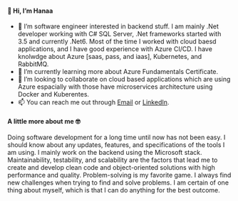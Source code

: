 #### 👋 Hi, I’m Hanaa 
- 👀 I’m software engineer interested in backend stuff. I am mainly .Net developer working with C# SQL Server, .Net frameworks started with 3.5 and currently .Net6.
    Most of the time I worked with cloud baesd applications, and I have good experience with Azure CI/CD.
    I have knolwdge about Azure [saas, pass, and iaas], Kubernetes, and RabbitMQ.
- 🌱 I’m currently learning more about Azure Fundamentals Certificate.
- 💞️ I’m looking to collaborate on cloud based applications which are using Azure espacially with those have microservices architecture using Docker and Kuberentes.
- 📫 You can reach me out through [Email](hana2jebril@gmail.com) or [LinkedIn](https://www.linkedin.com/in/hana2jebril/).

#### A little more about me :nerd_face:

Doing software development for a long time until now has not been easy. 
I should know about any updates, features, and specifications of the tools I am using. I mainly work on the backend using the Microsoft stack. 
Maintainability, testability, and scalability are the factors that lead me to create and develop clean code and object-oriented solutions with high performance and quality. 
Problem-solving is my favorite game. I always find new challenges when trying to find and solve problems. 
I am certain of one thing about myself, which is that I can do anything for the best outcome.
